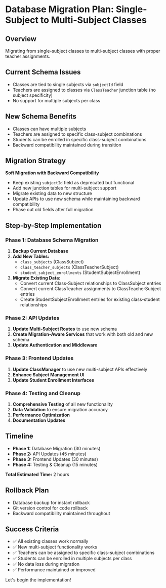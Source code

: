 # Database Migration Plan: Single-Subject to Multi-Subject Classes

## Overview
Migrating from single-subject classes to multi-subject classes with proper teacher assignments.

## Current Schema Issues
- Classes are tied to single subjects via `subjectId` field
- Teachers are assigned to classes via `ClassTeacher` junction table (no subject specificity)
- No support for multiple subjects per class

## New Schema Benefits
- Classes can have multiple subjects
- Teachers are assigned to specific class-subject combinations
- Students can be enrolled in specific class-subject combinations
- Backward compatibility maintained during transition

## Migration Strategy
**Soft Migration with Backward Compatibility**
- Keep existing `subjectId` field as deprecated but functional
- Add new junction tables for multi-subject support
- Migrate existing data to new structure
- Update APIs to use new schema while maintaining backward compatibility
- Phase out old fields after full migration

## Step-by-Step Implementation

### Phase 1: Database Schema Migration
1. **Backup Current Database**
2. **Add New Tables:**
   - `class_subjects` (ClassSubject)
   - `class_teacher_subjects` (ClassTeacherSubject) 
   - `student_subject_enrollments` (StudentSubjectEnrollment)
3. **Migrate Existing Data:**
   - Convert current Class-Subject relationships to ClassSubject entries
   - Convert current ClassTeacher assignments to ClassTeacherSubject entries
   - Create StudentSubjectEnrollment entries for existing class-student relationships

### Phase 2: API Updates
1. **Update Multi-Subject Routes** to use new schema
2. **Create Migration-Aware Services** that work with both old and new schema
3. **Update Authentication and Middleware**

### Phase 3: Frontend Updates
1. **Update ClassManager** to use new multi-subject APIs effectively
2. **Enhance Subject Management UI**
3. **Update Student Enrollment Interfaces**

### Phase 4: Testing and Cleanup
1. **Comprehensive Testing** of all new functionality
2. **Data Validation** to ensure migration accuracy
3. **Performance Optimization**
4. **Documentation Updates**

## Timeline
- **Phase 1:** Database Migration (30 minutes)
- **Phase 2:** API Updates (45 minutes)  
- **Phase 3:** Frontend Updates (30 minutes)
- **Phase 4:** Testing & Cleanup (15 minutes)

**Total Estimated Time:** 2 hours

## Rollback Plan
- Database backup for instant rollback
- Git version control for code rollback
- Backward compatibility maintained throughout

## Success Criteria
- ✅ All existing classes work normally
- ✅ New multi-subject functionality works
- ✅ Teachers can be assigned to specific class-subject combinations
- ✅ Students can be enrolled in multiple subjects per class
- ✅ No data loss during migration
- ✅ Performance maintained or improved

Let's begin the implementation!
